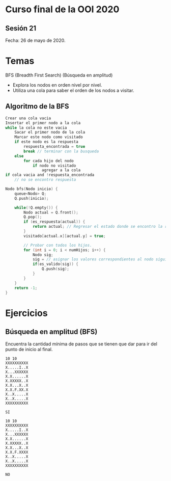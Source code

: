 # Curso final de la OOI 2020

## Sesión 21
Fecha: 26 de mayo de 2020.

# Temas
BFS (Breadth First Search) (Búsqueda en amplitud)
- Explora los nodos en orden nivel por nivel.
- Utiliza una cola para saber el orden de los nodos a visitar.

## Algoritmo de la BFS
```c
Crear una cola vacia
Insertar el primer nodo a la cola
while la cola no este vacia
    Sacar el primer nodo de la cola
    Marcar este nodo como visitado
    if este nodo es la respuesta
        respuesta_encontrada = true
        break // terminar con la busqueda
    else
        for cada hijo del nodo
            if nodo no visitado
                agregar a la cola
if cola vacia and !respuesta_encontrada
    // no se encontro respuesta
```

```c++
Nodo bfs(Nodo inicio) {
    queue<Nodo> Q;
    Q.push(inicio);

    while(!Q.empty()) {
        Nodo actual = Q.front();
        Q.pop();
        if (es_respuesta(actual)) {
            return actual; // Regresar el estado donde se encontro la respuesta.
        }
        visitado[actual.x][actual.y] = true;

        // Probar con todos los hijos.
        for (int i = 0; i < numHijos; i++) {
            Nodo sig;
            sig = // asignar los valores correspondientes al nodo siguiente.
            if(es_valido(sig)) {
                Q.push(sig);
            }
        }
    }
    return -1;
}
```


# Ejercicios

## Búsqueda en amplitud (BFS)

Encuentra la cantidad mínima de pasos que se tienen que dar para ir del punto de inicio al final.

```
10 10
XXXXXXXXXX
X.....I..X
X...XXXXXX
X.X......X
X.XXXXX..X
X.X...X..X
X.X.F.XX.X
X..X.....X
X..X.....X
XXXXXXXXXX

SI
```

```
10 10
XXXXXXXXXX
X.....I..X
X...XXXXXX
X.X......X
X.XXXXX..X
X.X...X..X
X.X.F.XXXX
X..X.....X
X..X.....X
XXXXXXXXXX

NO
```